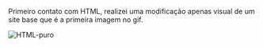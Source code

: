 Primeiro contato com HTML, realizei uma modificação apenas visual de um site base que é a primeira imagem no gif.

![HTML-puro](https://user-images.githubusercontent.com/29473781/146591532-1a110fa2-0fae-4e00-a1ba-45bfe0ce63e0.gif)

